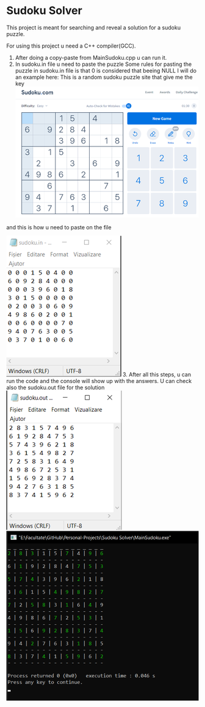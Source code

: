# Sudoku Solver
This project is meant for searching and reveal a solution
for a sudoku puzzle. 

For using this project u need a C++ compiler(GCC).
1. After doing a copy-paste from MainSudoku.cpp u can run it.
2. In sudoku.in file u need to paste the puzzle
Some rules for pasting the puzzle in sudoku.in file is that 0 is considered that beeing NULL
I will do an example here:
This is a random sudoku puzzle site that give me the key
![sudoku_puzzle](https://github.com/Leonard1403/Personal-Projects/blob/main/Sudoku%20Solver/images/test.png)

and this is how u need to paste on the file

![sudoku.in](https://github.com/Leonard1403/Personal-Projects/blob/main/Sudoku%20Solver/images/in.png)
3. After all this steps, u can run the code and the console will show up with the answers. U can check also the sudoku.out file for the solution
![sudoku.out](https://github.com/Leonard1403/Personal-Projects/blob/main/Sudoku%20Solver/images/out.png)
![sudoku.out_console](https://github.com/Leonard1403/Personal-Projects/blob/main/Sudoku%20Solver/images/solution.png)